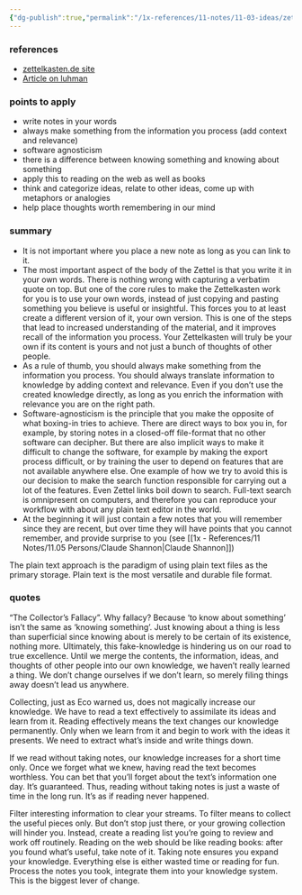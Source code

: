 ```yaml
---
{"dg-publish":true,"permalink":"/1x-references/11-notes/11-03-ideas/zettelkasten-method/","title":"Zettelkasten Method","dgShowBacklinks":false}
---
```



### references
- [zettelkasten.de site](https://zettelkasten.de/posts/overview/)
- [Article on luhman](https://writingcooperative.com/zettelkasten-how-one-german-scholar-was-so-freakishly-productive-997e4e0ca125)

### points to apply
- write notes in your words
- always make something from the information you process (add context and relevance)
- software agnosticism
- there is a difference between knowing something and knowing about something
- apply this to reading on the web as well as books
- think and categorize ideas, relate to other ideas, come up with metaphors or analogies
- help place thoughts worth remembering in our mind

### summary
 - It is not important where you place a new note as long as you can link to it.
 - The most important aspect of the body of the Zettel is that you write it in your own words. There is nothing wrong with capturing a verbatim quote on top. But one of the core rules to make the Zettelkasten work for you is to use your own words, instead of just copying and pasting something you believe is useful or insightful. This forces you to at least create a different version of it, your own version. This is one of the steps that lead to increased understanding of the material, and it improves recall of the information you process. Your Zettelkasten will truly be your own if its content is yours and not just a bunch of thoughts of other people.
- As a rule of thumb, you should always make something from the information you process. You should always translate information to knowledge by adding context and relevance. Even if you don’t use the created knowledge directly, as long as you enrich the information with relevance you are on the right path. 
- Software-agnosticism is the principle that you make the opposite of what boxing-in tries to achieve. There are direct ways to box you in, for example, by storing notes in a closed-off file-format that no other software can decipher. But there are also implicit ways to make it difficult to change the software, for example by making the export process difficult, or by training the user to depend on features that are not available anywhere else. One example of how we try to avoid this is our decision to make the search function responsible for carrying out a lot of the features. Even Zettel links boil down to search. Full-text search is omnipresent on computers, and therefore you can reproduce your workflow with about any plain text editor in the world.
- At the beginning it will just contain a few notes that you will remember since they are recent, but over time they will have points that you cannot remember, and provide surprise to you (see [[1x - References/11 Notes/11.05 Persons/Claude Shannon\|Claude Shannon]])

The plain text approach is the paradigm of using plain text files as the primary storage. Plain text is the most versatile and durable file format.

###  quotes

“The Collector’s Fallacy”. Why fallacy? Because ‘to know about something’ isn’t the same as ‘knowing something’. Just knowing about a thing is less than superficial since knowing about is merely to be certain of its existence, nothing more. Ultimately, this fake-knowledge is hindering us on our road to true excellence. Until we merge the contents, the information, ideas, and thoughts of other people into our own knowledge, we haven’t really learned a thing. We don’t change ourselves if we don’t learn, so merely filing things away doesn’t lead us anywhere.

Collecting, just as Eco warned us, does not magically increase our knowledge. We have to read a text effectively to assimilate its ideas and learn from it. Reading effectively means the text changes our knowledge permanently. Only when we learn from it and begin to work with the ideas it presents. We need to extract what’s inside and write things down.

If we read without taking notes, our knowledge increases for a short time only. Once we forget what we knew, having read the text becomes worthless. You can bet that you’ll forget about the text’s information one day. It’s guaranteed. Thus, reading without taking notes is just a waste of time in the long run. It’s as if reading never happened.

Filter interesting information to clear your streams. To filter means to collect the useful pieces only. But don’t stop just there, or your growing collection will hinder you. Instead, create a reading list you’re going to review and work off routinely.
Reading on the web should be like reading books: after you found what’s useful, take note of it. Taking note ensures you expand your knowledge. Everything else is either wasted time or reading for fun.
Process the notes you took, integrate them into your knowledge system. This is the biggest lever of change.